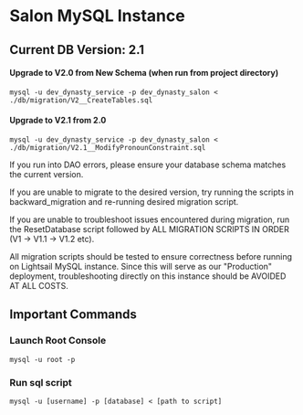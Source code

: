 
# Salon MySQL Instance 
## Current DB Version: 2.1
#### Upgrade to V2.0 from New Schema (when run from project directory)
    mysql -u dev_dynasty_service -p dev_dynasty_salon < ./db/migration/V2__CreateTables.sql
#### Upgrade to V2.1 from 2.0
    mysql -u dev_dynasty_service -p dev_dynasty_salon < ./db/migration/V2.1__ModifyPronounConstraint.sql

If you run into DAO errors, please ensure your database schema matches the current version.

If you are unable to migrate to the desired version, try running the scripts in backward_migration 
and re-running desired migration script.

If you are unable to troubleshoot issues encountered during migration, run the ResetDatabase script
followed by ALL MIGRATION SCRIPTS IN ORDER (V1 -> V1.1 -> V1.2 etc).

All migration scripts should be tested to ensure correctness before running on 
Lightsail MySQL instance. Since this will serve as our "Production" deployment, troubleshooting directly 
on this instance should be AVOIDED AT ALL COSTS.

## Important Commands
### Launch Root Console
    mysql -u root -p
### Run sql script
    mysql -u [username] -p [database] < [path to script]
